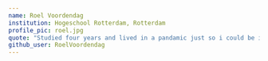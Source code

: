 ```yaml
---
name: Roel Voordendag
institution: Hogeschool Rotterdam, Rotterdam
profile_pic: roel.jpg
quote: "Studied four years and lived in a pandamic just so i could be in githubs yearbook"
github_user: RoelVoordendag
---
```


